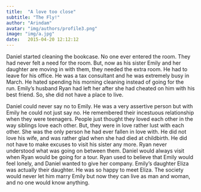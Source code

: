 ```yaml
---
title:  "A love too close"
subtitle: "The Fly!"
author: "Arindam"
avatar: "img/authors/profile3.png"
image: "img/a.jpg"
date:   2015-04-20 12:12:12
---
```


Daniel started cleaning the bookcase. No one ever entered the room. They had never felt a need for the room. But, now as his sister Emily and her daughter are moving in with them, they needed the extra room. He had to leave for his office. He was a tax consultant and he was extremely busy in March. He hated spending his morning cleaning instead of going for the run. Emily’s husband Ryan had left her after she had cheated on him with his best friend. So, she did not have a place to live.

Daniel could never say no to Emily. He was a very assertive person but with Emily he could not just say no. He remembered their incestuous relationship when they were teenagers. People just thought they loved each other in the way siblings love each other. But, they were in love rather lust with each other. She was the only person he had ever fallen in love with. He did not love his wife, and was rather glad when she had died at childbirth. He did not have to make excuses to visit his sister any more. Ryan never understood what was going on between them. Daniel would always visit when Ryan would be going for a tour. Ryan used to believe that Emily would feel lonely, and Daniel wanted to give her company. Emily’s daughter Eliza was actually their daughter. He was so happy to meet Eliza. The society would never let him marry Emily but now they can live as man and woman, and no one would know anything.  
